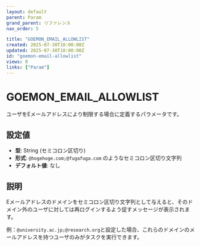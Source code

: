 ```yaml
---
layout: default
parent: Param
grand_parent: リファレンス
nav_order: 5

title: "GOEMON_EMAIL_ALLOWLIST"
created: 2025-07-30T10:00:00Z
updated: 2025-07-30T10:00:00Z
id: "goemon-email-allowlist"
views: 0
links: ["Param"]
---
```


# GOEMON_EMAIL_ALLOWLIST

ユーザをEメールアドレスにより制限する場合に定義するパラメータです。

## 設定値

- **型**: String (セミコロン区切り)
- **形式**: `@hogehoge.com;@fugafuga.com` のようなセミコロン区切り文字列
- **デフォルト値**: なし

## 説明

Eメールアドレスのドメインをセミコロン区切り文字列として与えると、そのドメイン外のユーザに対しては再ログインするよう促すメッセージが表示されます。

例：`@university.ac.jp;@research.org`と設定した場合、これらのドメインのメールアドレスを持つユーザのみがタスクを実行できます。